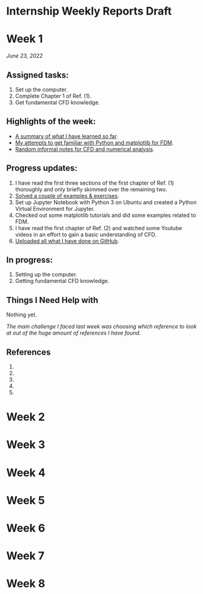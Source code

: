 # Internship Weekly Reports Draft

# Week 1
*June 23, 2022*

## Assigned tasks:
1. Set up the computer.
2. Complete Chapter 1 of Ref. (1).
3. Get fundamental CFD knowledge. 


## Highlights of the week:
- [A summary of what I have learned so far](https://www.example.com).
- [My attempts to get familiar with Python and matplotlib for FDM](https://github.com/Phatimah/Internship-weekly-reports-draft/blob/main/FDM.ipynb).
- [Random informal notes for CFD and numerical analysis](https://www.example.com).



## Progress updates:

1. I have read the first three sections of the first chapter of Ref. (1) thoroughly and only briefly skimmed over the remaining two. 
2. [Solved a couple of examples & exercises]([https://www.example.com](https://github.com/Phatimah/Internship-weekly-reports-draft/tree/main/Examples)).
3. Set up Jupyter Notebook with Python 3 on Ubuntu and created a Python Virtual Environment for Jupyter.
4. Checked out some matplotlib tutorials and did some examples related to FDM.
5. I have read the first chapter of Ref. (2) and watched some Youtube videos in an effort to gain a basic understanding of CFD.
6. [Uploaded all what I have done on GitHub](). 


## In progress:
1. Setting up the computer.
2. Getting fundamental CFD knowledge.


## Things I Need Help with 
Nothing yet.

*The main challenge I faced last week was choosing which reference to look at out of the huge amount of references I have found.*

## References
1.
2.
3.
4.
5.

# Week 2

# Week 3

# Week 4

# Week 5

# Week 6

# Week 7

# Week 8
